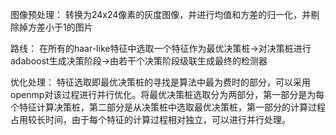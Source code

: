 图像预处理：
转换为24x24像素的灰度图像，并进行均值和方差的归一化，并剔除掉方差小于1的图片


路线：
在所有的haar-like特征中选取一个特征作为最优决策桩->对决策桩进行adaboost生成决策阶段->由若干个决策阶段级联生成最终的检测器


优化处理：
特征选取即最优决策桩的寻找是算法中最为费时的部分，可以采用openmp对该过程进行并行优化。将最优决策桩选取分为两部分，第一部分是为每个特征计算决策桩，第二部分是从决策桩中选取最优决策桩，第一部分的计算过程占用较长时间，由于每个特征的计算过程相对独立，可以进行并行处理。